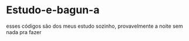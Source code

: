 # Estudo-e-bagun-a
esses códigos são dos meus estudo sozinho, provavelmente a noite sem nada pra fazer
